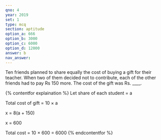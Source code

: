 ```yaml
---
qno: 4
year: 2019
set: 1
type: mcq
section: aptitude
option_a: 666
option_b: 3000
option_c: 6000
option_d: 12000
answer: b
nav_answer:
---
```


Ten friends planned to share equally the cost of buying a gift for their teacher. When two of them decided not to contribute, each of the other friends had to pay Rs 150 more. The cost of the gift was Rs. ____.

{% contentfor explaination %}
Let share of each student = a

Total cost of gift = 10 $\times$ a

x = 8(a + 150)

x = 600

Total cost = 10 × 600 = 6000
{% endcontentfor %}